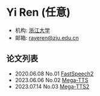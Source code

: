 # Yi Ren (任意)

- 机构: [浙江大学](../Institutions/ZJU_浙江大学.md)
- 邮箱: rayeren@zju.edu.cn

## 论文列表

- 2020.06.08 No.01 [FastSpeech2](../Models/TTS2_Acoustic/2020.06.08_FastSpeech2.md)
- 2023.06.06 No.02 [Mega-TTS](../Models/Speech_LLM/2023.06.06_Mega-TTS.md)
- 2023.07.14 No.03 [Mega-TTS2](../Models/Speech_LLM/2023.07.14_Mega-TTS2.md)